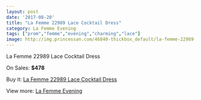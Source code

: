 ```yaml
---
layout: post
date: '2017-08-20'
title: "La Femme 22989 Lace Cocktail Dress"
category: La Femme Evening
tags: ["prom","femme","evening","charming","lace"]
image: http://img.princessan.com/46840-thickbox_default/la-femme-22989-lace-cocktail-dress.jpg
---
```

La Femme 22989 Lace Cocktail Dress

On Sales: **$478**
<a href="https://www.princessan.com/en/la-femme-evening/21398-la-femme-22989-lace-cocktail-dress.html"><amp-img layout="responsive" width="600" height="600" src="//img.princessan.com/46840-thickbox_default/la-femme-22989-lace-cocktail-dress.jpg" alt="La Femme 22989 Lace Cocktail Dress 0" /></a>
<a href="https://www.princessan.com/en/la-femme-evening/21398-la-femme-22989-lace-cocktail-dress.html"><amp-img layout="responsive" width="600" height="600" src="//img.princessan.com/46841-thickbox_default/la-femme-22989-lace-cocktail-dress.jpg" alt="La Femme 22989 Lace Cocktail Dress 1" /></a>

Buy it: [La Femme 22989 Lace Cocktail Dress](https://www.princessan.com/en/la-femme-evening/21398-la-femme-22989-lace-cocktail-dress.html "La Femme 22989 Lace Cocktail Dress")

View more: [La Femme Evening](https://www.princessan.com/en/29-la-femme-evening "La Femme Evening")